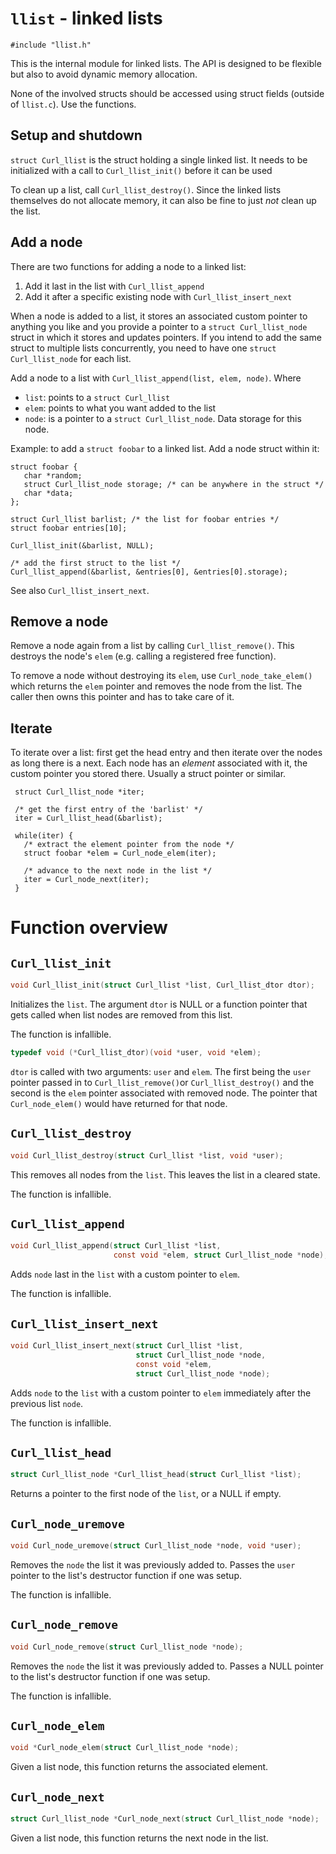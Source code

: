 <!--
Copyright (C) Daniel Stenberg, <daniel@haxx.se>, et al.

SPDX-License-Identifier: fetch
-->

# `llist` - linked lists

    #include "llist.h"

This is the internal module for linked lists. The API is designed to be
flexible but also to avoid dynamic memory allocation.

None of the involved structs should be accessed using struct fields (outside
of `llist.c`). Use the functions.

## Setup and shutdown

`struct Curl_llist` is the struct holding a single linked list. It needs to be
initialized with a call to `Curl_llist_init()` before it can be used

To clean up a list, call `Curl_llist_destroy()`. Since the linked lists
themselves do not allocate memory, it can also be fine to just *not* clean up
the list.

## Add a node

There are two functions for adding a node to a linked list:

1. Add it last in the list with `Curl_llist_append`
2. Add it after a specific existing node with `Curl_llist_insert_next`

When a node is added to a list, it stores an associated custom pointer to
anything you like and you provide a pointer to a `struct Curl_llist_node`
struct in which it stores and updates pointers. If you intend to add the same
struct to multiple lists concurrently, you need to have one `struct
Curl_llist_node` for each list.

Add a node to a list with `Curl_llist_append(list, elem, node)`. Where

- `list`: points to a `struct Curl_llist`
- `elem`: points to what you want added to the list
- `node`: is a pointer to a `struct Curl_llist_node`. Data storage for this
  node.

Example: to add a `struct foobar` to a linked list. Add a node struct within
it:

    struct foobar {
       char *random;
       struct Curl_llist_node storage; /* can be anywhere in the struct */
       char *data;
    };

    struct Curl_llist barlist; /* the list for foobar entries */
    struct foobar entries[10];

    Curl_llist_init(&barlist, NULL);

    /* add the first struct to the list */
    Curl_llist_append(&barlist, &entries[0], &entries[0].storage);

See also `Curl_llist_insert_next`.

## Remove a node

Remove a node again from a list by calling `Curl_llist_remove()`. This
destroys the node's `elem` (e.g. calling a registered free function).

To remove a node without destroying its `elem`, use `Curl_node_take_elem()`
which returns the `elem` pointer and removes the node from the list. The
caller then owns this pointer and has to take care of it.

## Iterate

To iterate over a list: first get the head entry and then iterate over the
nodes as long there is a next. Each node has an *element* associated with it,
the custom pointer you stored there. Usually a struct pointer or similar.

     struct Curl_llist_node *iter;

     /* get the first entry of the 'barlist' */
     iter = Curl_llist_head(&barlist);

     while(iter) {
       /* extract the element pointer from the node */
       struct foobar *elem = Curl_node_elem(iter);

       /* advance to the next node in the list */
       iter = Curl_node_next(iter);
     }

# Function overview

## `Curl_llist_init`

~~~c
void Curl_llist_init(struct Curl_llist *list, Curl_llist_dtor dtor);
~~~

Initializes the `list`. The argument `dtor` is NULL or a function pointer that
gets called when list nodes are removed from this list.

The function is infallible.

~~~c
typedef void (*Curl_llist_dtor)(void *user, void *elem);
~~~

`dtor` is called with two arguments: `user` and `elem`. The first being the
`user` pointer passed in to `Curl_llist_remove()`or `Curl_llist_destroy()` and
the second is the `elem` pointer associated with removed node. The pointer
that `Curl_node_elem()` would have returned for that node.

## `Curl_llist_destroy`

~~~c
void Curl_llist_destroy(struct Curl_llist *list, void *user);
~~~

This removes all nodes from the `list`. This leaves the list in a cleared
state.

The function is infallible.

## `Curl_llist_append`

~~~c
void Curl_llist_append(struct Curl_llist *list,
                       const void *elem, struct Curl_llist_node *node);
~~~

Adds `node` last in the `list` with a custom pointer to `elem`.

The function is infallible.

## `Curl_llist_insert_next`

~~~c
void Curl_llist_insert_next(struct Curl_llist *list,
                            struct Curl_llist_node *node,
                            const void *elem,
                            struct Curl_llist_node *node);
~~~

Adds `node` to the `list` with a custom pointer to `elem` immediately after
the previous list `node`.

The function is infallible.

## `Curl_llist_head`

~~~c
struct Curl_llist_node *Curl_llist_head(struct Curl_llist *list);
~~~

Returns a pointer to the first node of the `list`, or a NULL if empty.

## `Curl_node_uremove`

~~~c
void Curl_node_uremove(struct Curl_llist_node *node, void *user);
~~~

Removes the `node` the list it was previously added to. Passes the `user`
pointer to the list's destructor function if one was setup.

The function is infallible.

## `Curl_node_remove`

~~~c
void Curl_node_remove(struct Curl_llist_node *node);
~~~

Removes the `node` the list it was previously added to. Passes a NULL pointer
to the list's destructor function if one was setup.

The function is infallible.

## `Curl_node_elem`

~~~c
void *Curl_node_elem(struct Curl_llist_node *node);
~~~

Given a list node, this function returns the associated element.

## `Curl_node_next`

~~~c
struct Curl_llist_node *Curl_node_next(struct Curl_llist_node *node);
~~~

Given a list node, this function returns the next node in the list.
